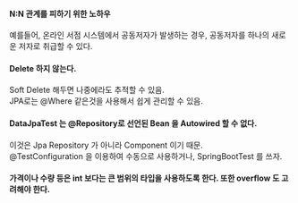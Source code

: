 #### N:N 관계를 피하기 위한 노하우
예를들어, 온라인 서점 시스템에서 공동저자가 발생하는 경우, 공동저자를 하나의 새로운 저자로 취급할 수 있다.  

#### Delete 하지 않는다.
Soft Delete 해두면 나중에라도 추적할 수 있음.  
JPA로는 @Where 같은것을 사용해서 쉽게 관리할 수 있음.  

#### DataJpaTest 는 @Repository로 선언된 Bean 을 Autowired 할 수 없다.
이것은 Jpa Repository 가 아니라 Component 이기 때문.  
@TestConfiguration 을 이용하여 수동으로 사용하거나, SpringBootTest 를 쓰자.  

#### 가격이나 수량 등은 int 보다는 큰 범위의 타입을 사용하도록 한다. 또한 overflow 도 고려해야 한다.

